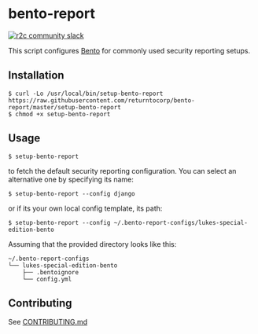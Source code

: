 # bento-report

[![r2c community slack](https://img.shields.io/badge/r2c_slack-join-brightgreen?style=for-the-badge&logo=slack&labelColor=4A154B)](https://join.slack.com/t/r2c-community/shared_invite/enQtNjU0NDYzMjAwODY4LWE3NTg1MGNhYTAwMzk5ZGRhMjQ2MzVhNGJiZjI1ZWQ0NjQ2YWI4ZGY3OGViMGJjNzA4ODQ3MjEzOWExNjZlNTA)

This script configures [Bento](https://github.com/returntocorp/bento)
for commonly used security reporting setups.

## Installation

```
$ curl -Lo /usr/local/bin/setup-bento-report https://raw.githubusercontent.com/returntocorp/bento-report/master/setup-bento-report
$ chmod +x setup-bento-report
```

## Usage

```
$ setup-bento-report
```

to fetch the default security reporting configuration.
You can select an alternative one by specifying its name:

```
$ setup-bento-report --config django
```

or if its your own local config template, its path:

```
$ setup-bento-report --config ~/.bento-report-configs/lukes-special-edition-bento
```

Assuming that the provided directory looks like this:

```
~/.bento-report-configs
└── lukes-special-edition-bento
    ├── .bentoignore
    └── config.yml
```

## Contributing

See [CONTRIBUTING.md](CONTRIBUTING.md)
